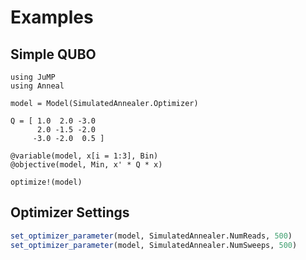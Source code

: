 # Examples

## Simple QUBO
```@example
using JuMP
using Anneal

model = Model(SimulatedAnnealer.Optimizer)

Q = [ 1.0  2.0 -3.0
      2.0 -1.5 -2.0
     -3.0 -2.0  0.5 ]

@variable(model, x[i = 1:3], Bin)
@objective(model, Min, x' * Q * x)

optimize!(model)
```

## Optimizer Settings
```julia
set_optimizer_parameter(model, SimulatedAnnealer.NumReads, 500)
set_optimizer_parameter(model, SimulatedAnnealer.NumSweeps, 500)
```